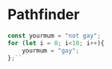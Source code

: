 # Pathfinder

```js
const yourmum = "not gay";
for (let i = 0; i<10; i++){
    yourmum = "gay";
};``
